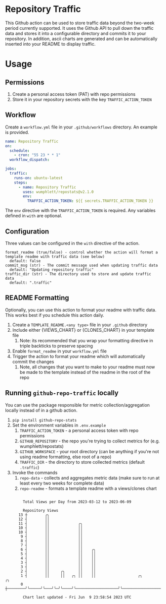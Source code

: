 # Repository Traffic

This Github action can be used to store traffic data beyond the two-week period currently supported.
It uses the Github API to pull down the traffic data and stores it into a configurable directory and commits it to your 
repository. In addition, ascii charts are generated and can be automatically inserted into your README to display traffic.

# Usage
## Permissions
1. Create a personal access token (PAT) with repo permissions
2. Store it in your repository secrets with the key `TRAFFIC_ACTION_TOKEN`

## Workflow
Create a `workflow.yml` file in your `.github/workflows` directory. An example is provided.

```yaml
name: Repository Traffic
on:
  schedule:
    - cron: "55 23 * * 1"
  workflow_dispatch:

jobs:
  traffic:
    runs-on: ubuntu-latest
    steps:
      - name: Repository Traffic
        uses: wumphlett/repostats@v2.1.0
        env:
          TRAFFIC_ACTION_TOKEN: ${{ secrets.TRAFFIC_ACTION_TOKEN }}
```
The `env` directive with the `TRAFFIC_ACTION_TOKEN` is required. Any variables defined in `with` are optional.

## Configuration
Three values can be configured in the `with` directive of the action.
```
format_readme (true/false) - control whether the action will format a template readme with traffic data (see below)
  default: false
commit_msg (str) - The commit message used when updating traffic data
  default: "Updating repository traffic"
traffic_dir (str) - The directory used to store and update traffic data
  default: ".traffic"
```

## README Formatting
Optionally, you can use this action to format your readme with traffic data. This works best if you schedule this action
daily.

1. Create a `TEMPLATE_README.<any type>` file in your `.github` directory
2. Include either {VIEWS_CHART} or {CLONES_CHART} in your template file
   1. Note: its recommended that you wrap your formatting directive in triple backticks to preserve spacing
3. Enable `format_readme` in your `workflow.yml` file
4. Trigger the action to format your readme which will automatically commit the changes
   1. Note, all changes that you want to make to your readme must now be made to the template instead of the readme in the root of the repo

## Running `github-repo-traffic` locally
You can use the package responsible for metric collection/aggregation locally instead of in a github action.

1. `pip install github-repo-stats`
2. Set the environment variables in `.env.example`
   1. `TRAFFIC_ACTION_TOKEN` - a personal access token with repo permissions
   2. `GITHUB_REPOSITORY` - the repo you're trying to collect metrics for (e.g. wumphlett/repostats)
   3. `GITHUB_WORKSPACE` - your root directory (can be anything if you're not using readme formatting, else root of a repo)
   4. `TRAFFIC_DIR` - the directory to store collected metrics (default `.traffic`)
3. Invoke the commands
   1. `repo-data` - collects and aggregates metric data (make sure to run at least every two weeks for complete data)
   2. `repo-readme` - formats a template readme with a views/clones chart

```

        Total Views per Day from 2023-03-12 to 2023-06-09

        Repository Views
      13 ┼        ╭╮
      12 ┤        ││
      11 ┤        ││             ╭╮
      10 ┤        ││             ││
      10 ┤        ││             ││
       9 ┤        ││             ││
       8 ┤        ││             ││
       7 ┤        ││             ││
       6 ┤        ││             ││    ╭╮
       5 ┤        ││             ││    ││
       4 ┤        ││             ││    ││
       3 ┤        ││             ││    ││
       3 ┤        ││             ││    ││
       2 ┤        ││     ╭╮      ││    ││
       1 ┤        ││     ││   ╭╮ ││    ││                   ╭╮                          ╭╮
       0 ┼────────╯╰─────╯╰───╯╰─╯╰────╯╰───────────────────╯╰──────────────────────────╯╰─────────

        Chart last updated - Fri Jun  9 23:58:54 2023 UTC
        
```
